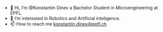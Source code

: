 - 👋 Hi, I’m @Konstantin Dinev a Bachelor Student in Microengineering at EPFL.
- 👀 I’m interested in Robotics and Artificial inteligence.
- 📫 How to reach me konstantin.dinev@epfl.ch

<!---
Konstantin-Dinev/Konstantin-Dinev is a ✨ special ✨ repository because its `README.md` (this file) appears on your GitHub profile.
You can click the Preview link to take a look at your changes.
--->
